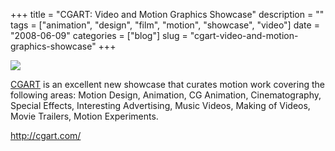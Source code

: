 +++
title = "CGART: Video and Motion Graphics Showcase"
description = ""
tags = ["animation", "design", "film", "motion", "showcase", "video"]
date = "2008-06-09"
categories = ["blog"]
slug = "cgart-video-and-motion-graphics-showcase"
+++



  <div class="notebook-screenshot"><a href="http://cgart.com/"><img id='bluga-thumbnail-1302' class='bluga-thumbnail large' src='http://media.konigi.com/bluga/
wt484d67fa28ccd.jpg'/></a></div><p><a href="http://cgart.com/">CGART</a> is an excellent new showcase that curates motion work covering the following areas: Motion Design, Animation, CG Animation, Cinematography, Special Effects, Interesting Advertising, Music Videos, Making of Videos, Movie Trailers, Motion Experiments.</p>
    
  <a href="http://cgart.com/">http://cgart.com/</a>
